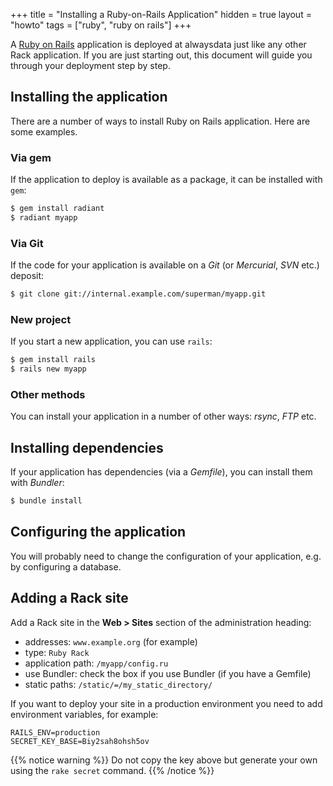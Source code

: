 +++
title = "Installing a Ruby-on-Rails Application"
hidden = true
layout = "howto"
tags = ["ruby", "ruby on rails"]
+++

A [Ruby on Rails](http://rubyonrails.org/) application is deployed at alwaysdata just like any other Rack application. If you are just starting out, this document will guide you through your deployment step by step.

## Installing the application

There are a number of ways to install Ruby on Rails application. Here are some examples.

### Via gem

If the application to deploy is available as a package, it can be installed with `gem`:

```sh
$ gem install radiant
$ radiant myapp
```

### Via Git

If the code for your application is available on a *Git* (or *Mercurial*, *SVN* etc.) deposit:

```sh
$ git clone git://internal.example.com/superman/myapp.git
```

### New project

If you start a new application, you can use `rails`:

```sh
$ gem install rails
$ rails new myapp
```

### Other methods

You can install your application in a number of other ways: *rsync*, *FTP* etc.

## Installing dependencies

If your application has dependencies (via a *Gemfile*), you can install them with *Bundler*:

```sh
$ bundle install
```

## Configuring the application

You will probably need to change the configuration of your application, e.g. by configuring a database.

## Adding a Rack site

Add a Rack site in the **Web > Sites** section of the administration heading:

- addresses: `www.example.org` (for example)
- type: `Ruby Rack`
- application path: `/myapp/config.ru`
- use Bundler: check the box if you use Bundler (if you have a Gemfile)
- static paths: `/static/=/my_static_directory/`

If you want to deploy your site in a production environment you need to add environment variables, for example:

```
RAILS_ENV=production
SECRET_KEY_BASE=Biy2sah8ohsh5ov
```

{{% notice warning %}}
Do not copy the key above but generate your own using the `rake secret` command.
{{% /notice %}}
